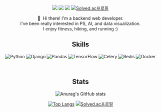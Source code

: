 <div align="center">

  <a href="https://raoneli-coding.tistory.com/" target="_blank"><img src="https://img.shields.io/badge/Blog-000000?style=flat-square&logo=Tistory&logoColor=white"/></a>
  <a href="https://www.instagram.com/joonyeol1/" target="_blank"><img src="https://img.shields.io/badge/joonyeol1-E4405F?style=flat-square&logo=Instagram&logoColor=white"/></a>
  <a href="https://joonyeol.dev@gmail.com/" target="_blank"><img src="https://img.shields.io/badge/joonyeol.dev@gmail.com-EA4335?style=flat-square&logo=Gmail&logoColor=white"/></a>
[![Solved.ac프로필](http://mazassumnida.wtf/api/mini/generate_badge?boj=raoneli)](https://solved.ac/raoneli)

<p>
  👋&nbsp; Hi there! I'm a backend web developer.<br/>
  I've been really interested in PS, AI, and data visualization.<br/>
  I enjoy fitness, hiking, and running :)<br/>
</p>

  
## Skills

![Python](https://img.shields.io/badge/Python-3776AB?style=for-the-badge&logo=Python&logoColor=white) 
![Django](https://img.shields.io/badge/Django-092E20?style=for-the-badge&logo=Django&logoColor=white) 
![Pandas](https://img.shields.io/badge/pandas-150458?style=for-the-badge&logo=pandas&logoColor=white) 
![TensorFlow](https://img.shields.io/badge/TensorFlow-FF6F00?style=for-the-badge&logo=TensorFlow&logoColor=white) 
![Celery](https://img.shields.io/badge/Celery-37814A?style=for-the-badge&logo=Celery&logoColor=white) 
![Redis](https://img.shields.io/badge/Redis-DC382D?style=for-the-badge&logo=redis&logoColor=white) 
![Docker](https://img.shields.io/badge/Docker-2CA5E0?style=for-the-badge&logo=docker&logoColor=white)


    
  
<br>
  
## Stats
  
![Anurag's GitHub stats](https://github-readme-stats.vercel.app/api?username=JoonyeolDev&show_icons=true) 

[![Top Langs](https://github-readme-stats.vercel.app/api/top-langs/?username=JoonyeolDev&layout=compact)](https://github.com/anuraghazra/github-readme-stats) 
[![Solved.ac프로필](http://mazassumnida.wtf/api/v2/generate_badge?boj=raoneli)](https://solved.ac/raoneli)


</div>
